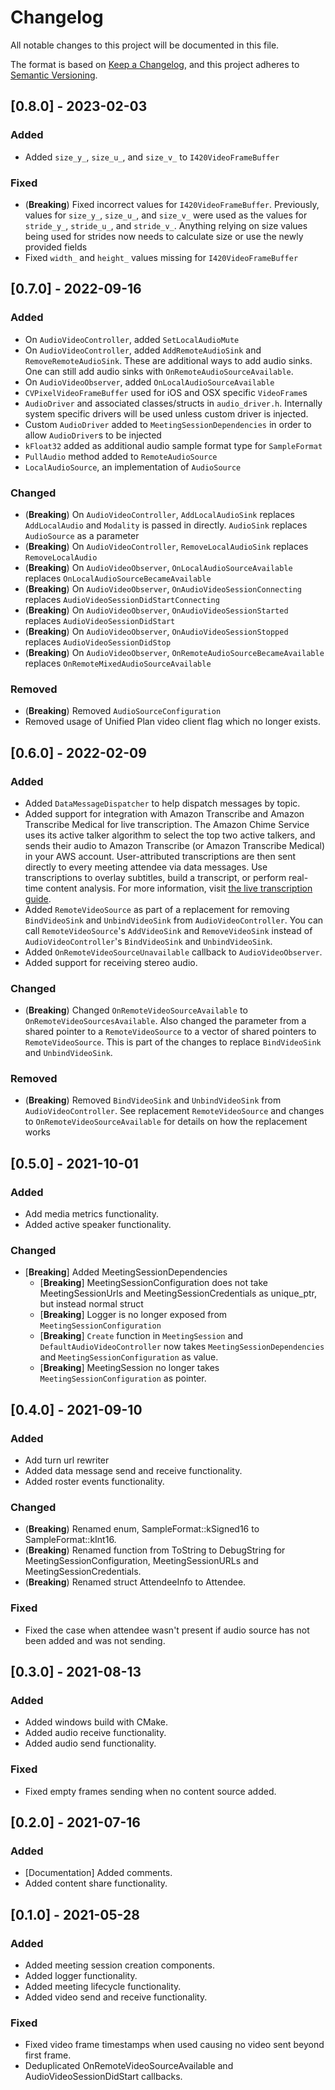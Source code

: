 # Changelog
All notable changes to this project will be documented in this file.

The format is based on [Keep a Changelog](https://keepachangelog.com/en/1.0.0/), and this project adheres to [Semantic Versioning](https://semver.org/spec/v2.0.0.html).

## [0.8.0] - 2023-02-03
### Added
* Added `size_y_`, `size_u_`, and `size_v_` to `I420VideoFrameBuffer`

### Fixed
* (**Breaking**) Fixed incorrect values for `I420VideoFrameBuffer`. Previously, values for `size_y_`, `size_u_`, and `size_v_` were used as the values for `stride_y_`, `stride_u_`, and `stride_v_`. Anything relying on size values being used for strides now needs to calculate size or use the newly provided fields
* Fixed `width_` and `height_` values missing for `I420VideoFrameBuffer`

## [0.7.0] - 2022-09-16

### Added
* On `AudioVideoController`, added `SetLocalAudioMute`
* On `AudioVideoController`, added `AddRemoteAudioSink` and `RemoveRemoteAudioSink`. These are additional ways to add audio sinks. One can still add audio sinks with `OnRemoteAudioSourceAvailable`.
* On `AudioVideoObserver`, added `OnLocalAudioSourceAvailable`
* `CVPixelVideoFrameBuffer` used for iOS and OSX specific `VideoFrame`s
* `AudioDriver` and associated classes/structs in `audio_driver.h`. Internally system specific drivers will be used unless custom driver is injected.
* Custom `AudioDriver` added to `MeetingSessionDependencies` in order to allow `AudioDriver`s to be injected
* `kFloat32` added as additional audio sample format type for `SampleFormat`
* `PullAudio` method added to `RemoteAudioSource`
* `LocalAudioSource`, an implementation of `AudioSource`

### Changed
* (**Breaking**) On `AudioVideoController`, `AddLocalAudioSink` replaces `AddLocalAudio` and `Modality` is passed in directly. `AudioSink` replaces `AudioSource` as a parameter
* (**Breaking**) On `AudioVideoController`, `RemoveLocalAudioSink` replaces `RemoveLocalAudio`
* (**Breaking**) On `AudioVideoObserver`, `OnLocalAudioSourceAvailable` replaces `OnLocalAudioSourceBecameAvailable`
* (**Breaking**) On `AudioVideoObserver`, `OnAudioVideoSessionConnecting` replaces `AudioVideoSessionDidStartConnecting`
* (**Breaking**) On `AudioVideoObserver`, `OnAudioVideoSessionStarted` replaces `AudioVideoSessionDidStart`
* (**Breaking**) On `AudioVideoObserver`, `OnAudioVideoSessionStopped` replaces `AudioVideoSessionDidStop`
* (**Breaking**) On `AudioVideoObserver`, `OnRemoteAudioSourceBecameAvailable` replaces `OnRemoteMixedAudioSourceAvailable`

### Removed
* (**Breaking**) Removed `AudioSourceConfiguration`
* Removed usage of Unified Plan video client flag which no longer exists.

## [0.6.0] - 2022-02-09

### Added
* Added `DataMessageDispatcher` to help dispatch messages by topic.
* Added support for integration with Amazon Transcribe and Amazon Transcribe Medical for live transcription. The Amazon Chime Service 
uses its active talker algorithm to select the top two active talkers, and sends their audio to Amazon Transcribe 
(or Amazon Transcribe Medical) in your AWS account. User-attributed transcriptions are then sent directly to every meeting 
attendee via data messages. Use transcriptions to overlay subtitles, build a transcript, or perform real-time content analysis. 
For more information, visit [the live transcription guide](https://docs.aws.amazon.com/chime/latest/dg/meeting-transcription.html).
* Added `RemoteVideoSource` as part of a replacement for removing `BindVideoSink` and `UnbindVideoSink` from `AudioVideoController`. You can call `RemoteVideoSource`'s `AddVideoSink` and `RemoveVideoSink` instead of `AudioVideoController`'s `BindVideoSink` and `UnbindVideoSink`.
* Added `OnRemoteVideoSourceUnavailable` callback to `AudioVideoObserver`.
* Added support for receiving stereo audio.

### Changed
* (**Breaking**) Changed `OnRemoteVideoSourceAvailable` to `OnRemoteVideoSourcesAvailable`. Also changed the parameter from a shared pointer to a `RemoteVideoSource` to a vector of shared pointers to `RemoteVideoSource`. This is part of the changes to replace `BindVideoSink` and `UnbindVideoSink`.

### Removed
* (**Breaking**) Removed `BindVideoSink` and `UnbindVideoSink` from `AudioVideoController`. See replacement `RemoteVideoSource` and changes to `OnRemoteVideoSourceAvailable` for details on how the replacement works

## [0.5.0] - 2021-10-01

### Added
* Add media metrics functionality.
* Added active speaker functionality.

### Changed
* [**Breaking**] Added MeetingSessionDependencies
  * [**Breaking**] MeetingSessionConfiguration does not take MeetingSessionUrls and MeetingSessionCredentials as unique_ptr, but instead normal struct
  * [**Breaking**] Logger is no longer exposed from `MeetingSessionConfiguration`
  * [**Breaking**] `Create` function in `MeetingSession` and `DefaultAudioVideoController` now takes `MeetingSessionDependencies` and `MeetingSessionConfiguration` as value.
  * [**Breaking**] MeetingSession no longer takes `MeetingSessionConfiguration` as pointer.

## [0.4.0] - 2021-09-10

### Added
* Add turn url rewriter
* Added data message send and receive functionality.
* Added roster events functionality.

### Changed
* (**Breaking**) Renamed enum, SampleFormat::kSigned16 to SampleFormat::kInt16.
* (**Breaking**) Renamed function from ToString to DebugString for MeetingSessionConfiguration, MeetingSessionURLs and MeetingSessionCredentials.
* (**Breaking**) Renamed struct AttendeeInfo to Attendee.

### Fixed
* Fixed the case when attendee wasn't present if audio source has not been added and was not sending.

## [0.3.0] - 2021-08-13

### Added
* Added windows build with CMake.
* Added audio receive functionality.
* Added audio send functionality. 

### Fixed
* Fixed empty frames sending when no content source added.

## [0.2.0] - 2021-07-16

### Added
* [Documentation] Added comments.
* Added content share functionality.

## [0.1.0] - 2021-05-28

### Added
* Added meeting session creation components.
* Added logger functionality.
* Added meeting lifecycle functionality.
* Added video send and receive functionality.

### Fixed
* Fixed video frame timestamps when used causing no video sent beyond first frame.
* Deduplicated OnRemoteVideoSourceAvailable and AudioVideoSessionDidStart callbacks.

